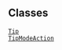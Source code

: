 ## Classes

<a href="../object/Tip.html#Tip" target="main"><code>Tip</code></a>  
<a href="../object/TipModeAction.html#TipModeAction"
target="main"><code>TipModeAction</code></a>  
